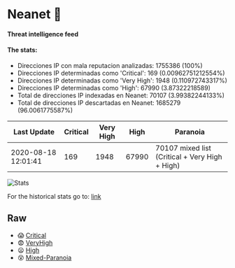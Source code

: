# Neanet :hocho:
#### Threat intelligence feed
#### The stats:

- Direcciones IP con mala reputacion analizadas: 1755386 (100%)
- Direcciones IP determinadas como 'Critical':  169 (0.00962751212554%)
- Direcciones IP determinadas como 'Very High':  1948 (0.110972743317%)
- Direcciones IP determinadas como 'High':  67990 (3.87322218589)
- Total de direcciones IP indexadas en Neanet:  70107 (3.99382244133%)
- Total de direcciones IP descartadas en Neanet:  1685279 (96.0061775587%)

| Last Update | Critical | Very High | High | Paranoia |
| --- | --- | --- | --- | --- |
| 2020-08-18 12:01:41 | 169 | 1948 | 67990 | 70107 mixed list (Critical + Very High + High)|

![Stats](https://docs.google.com/spreadsheets/d/e/2PACX-1vSnaNMIXVabIpDJjufMlzH7poXnshF3mgd8Is1g9ytUEzVsP5my4Trn8f-xkoLLQ38xpL3HtmUexLo6/pubchart?oid=501124687&format=image)

For the historical stats go to: [link](/stats.csv)
## Raw
- :scream: [Critical](https://raw.githubusercontent.com/JavaGarcia/Neanet/master/blacklists/neanet_critical.txt)
- :fearful: [VeryHigh](https://raw.githubusercontent.com/JavaGarcia/Neanet/master/blacklists/neanet_veryHigh.txtt)
- :frowning: [High](https://raw.githubusercontent.com/JavaGarcia/Neanet/master/blacklists/neanet_high.txt)
- :dizzy_face: [Mixed-Paranoia](https://raw.githubusercontent.com/JavaGarcia/Neanet/master/blacklists/neanet_all.txt)














































































































































































































































































